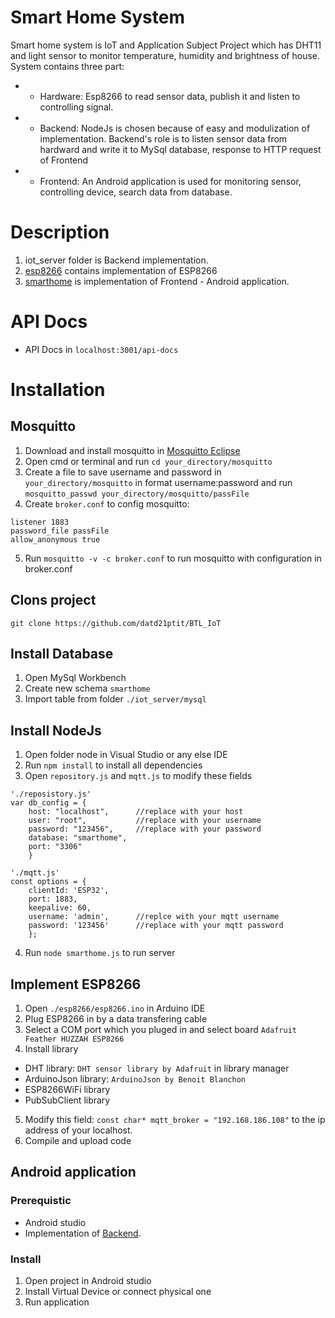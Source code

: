 # Smart Home System
Smart home system is IoT and Application Subject Project which has DHT11 and light sensor to monitor temperature, humidity and brightness of house. System contains three part:
- - Hardware: Esp8266 to read sensor data, publish it and listen to controlling signal.
- - Backend: NodeJs is chosen because of easy and modulization of implementation. Backend's role is to listen sensor data from hardward and write it to MySql database, response to HTTP request of Frontend
- - Frontend: An Android application is used for monitoring sensor, controlling device, search data from database. 

# Description
1. iot_server folder is Backend implementation.
2. [esp8266](https://github.com/datd21ptit/iot_smarthome_server/tree/master/smartHomeEsp8266) contains implementation of ESP8266
3. [smarthome]() is implementation of Frontend - Android application.


# API Docs
- API Docs in ```localhost:3001/api-docs```
# Installation
## Mosquitto
1. Download and install mosquitto in [Mosquitto Eclipse](https://mosquitto.org/download/)
2. Open cmd or terminal and run ```cd your_directory/mosquitto```
3. Create a file to save username and password in ```your_directory/mosquitto``` in format username:password and run ```mosquitto_passwd your_directory/mosquitto/passFile```
4. Create ```broker.conf``` to config mosquitto:
```
listener 1883
password_file passFile
allow_anonymous true
```
5. Run ```mosquitto -v -c broker.conf``` to run mosquitto with configuration in broker.conf
## Clons project
```git clone https://github.com/datd21ptit/BTL_IoT```
## Install Database
1. Open MySql Workbench
2. Create new schema ```smarthome```
3. Import table from folder ```./iot_server/mysql```
## Install NodeJs
1. Open folder node in Visual Studio or any else IDE
2. Run ```npm install``` to install all dependencies
3. Open ```repository.js``` and ```mqtt.js``` to modify these fields
```
'./reposistory.js'
var db_config = {
    host: "localhost",      //replace with your host
    user: "root",           //replace with your username
    password: "123456",     //replace with your password
    database: "smarthome",
    port: "3306"
    }

'./mqtt.js'
const options = { 
    clientId: 'ESP32', 
    port: 1883, 
    keepalive: 60,          
    username: 'admin',      //replce with your mqtt username
    password: '123456'      //replace with your mqtt password
    };
```
4. Run ```node smarthome.js``` to run server
## Implement ESP8266
1. Open ```./esp8266/esp8266.ino``` in Arduino IDE
2. Plug ESP8266 in by a data transfering cable
3. Select a COM port which you pluged in and select board ```Adafruit Feather HUZZAH ESP8266```
4. Install library
- DHT library: ```DHT sensor library by Adafruit``` in library manager
- ArduinoJson library: ```ArduinoJson by Benoit Blanchon```
- ESP8266WiFi library
- PubSubClient library
5. Modify this field: ```const char* mqtt_broker = "192.168.186.108"``` to the ip address of your localhost.
5. Compile and upload code


## Android application
### Prerequistic
- Android studio
- Implementation of [Backend](./iot_server).
### Install
1. Open project in Android studio
2. Install Virtual Device or connect physical one
3. Run application


